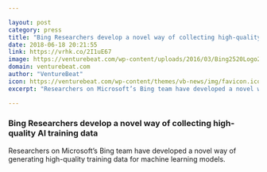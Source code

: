 ```yaml
---

layout: post
category: press
title: "Bing Researchers develop a novel way of collecting high-quality AI training data"
date: 2018-06-18 20:21:55
link: https://vrhk.co/2I1uE67
image: https://venturebeat.com/wp-content/uploads/2016/03/Bing2520Logo2520HD2520Wallpaper-1.jpg?fit=1920%2C1200&strip=all
domain: venturebeat.com
author: "VentureBeat"
icon: https://venturebeat.com/wp-content/themes/vb-news/img/favicon.ico
excerpt: "Researchers on Microsoft’s Bing team have developed a novel way of generating high-quality training data for machine learning models."

---
```


### Bing Researchers develop a novel way of collecting high-quality AI training data

Researchers on Microsoft’s Bing team have developed a novel way of generating high-quality training data for machine learning models.